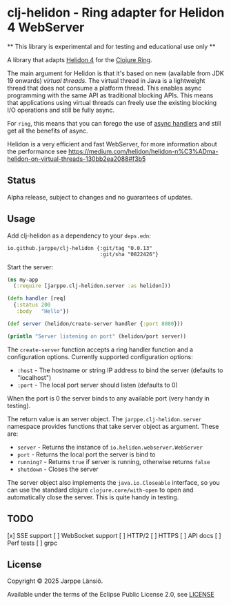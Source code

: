 # clj-helidon - Ring adapter for Helidon 4 WebServer

** This library is experimental and for testing and educational use only **

A library that adapts [Helidon 4](https://helidon.io/) for the [Clojure Ring](https://github.com/ring-clojure/ring).

The main argument for Helidon is that it's based on new (available from JDK 19 onwards) _virtual threads_. The virtual thread in Java is a lightweight thread that does not consume a platform thread. This enables async programming with the same API as traditional blocking APIs. This means that applications using virtual threads can freely use the existing blocking I/O operations and still be fully async.

For `ring`, this means that you can forego the use of [async handlers](https://github.com/ring-clojure/ring/wiki/Concepts#handlers) and still get all the benefits of async.

Helidon is a very efficient and fast WebServer, for more information about the performance see https://medium.com/helidon/helidon-n%C3%ADma-helidon-on-virtual-threads-130bb2ea2088#f3b5

## Status

Alpha release, subject to changes and no guarantees of updates.

## Usage

Add clj-helidon as a dependency to your `deps.edn`:

```
io.github.jarppe/clj-helidon {:git/tag "0.0.13"
                              :git/sha "0822426"}
```

Start the server:

```clj
(ns my-app
  (:require [jarppe.clj-helidon.server :as helidon]))

(defn handler [req]
  {:status 200
   :body   "Hello"})

(def server (helidon/create-server handler {:port 8080}))

(println "Server listening on port" (helidon/port server))
```

The `create-server` function accepts a ring handler function and a configuration options. 
Currently supported configuration options:

- `:host` - The hostname or string IP address to bind the server (defaults to "localhost")
- `:port` - The local port server should listen (defaults to 0)

When the port is 0 the server binds to any available port (very handy in testing).

The return value is an server object. The `jarppe.clj-helidon.server` namespace
provides functions that take server object as argument. These are:

- `server` - Returns the instance of `io.helidon.webserver.WebServer`
- `port` - Returns the local port the server is bind to
- `running?` - Returns `true` if server is running, otherwise returns `false`
- `shutdown` - Closes the server

The server object also implements the `java.io.Closeable` interface, so you can use the
standard clojure `clojure.core/with-open` to open and automatically close the server. This
is quite handy in testing.

## TODO

[x] SSE support
[ ] WebSocket support
[ ] HTTP/2
[ ] HTTPS
[ ] API docs
[ ] Perf tests
[ ] grpc

## License

Copyright © 2025 Jarppe Länsiö.

Available under the terms of the Eclipse Public License 2.0, see [LICENSE](./LICENSE)
